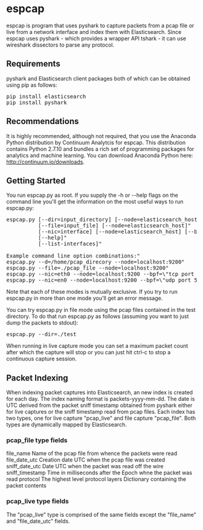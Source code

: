 # espcap

espcap is program that uses pyshark to capture packets from a pcap file or live
from a network interface and index them with Elasticsearch.  Since espcap uses
pyshark - which provides a wrapper API tshark - it can use wireshark dissectors
to parse any protocol.

## Requirements

pyshark and Elasticsearch client packages both of which can be obtained using pip 
as follows:
<pre>
pip install elasticsearch
pip install pyshark
</pre>
## Recommendations

It is highly recommended, although not required, that you use the Anaconda Python 
distribution by Continuum Analytcis for espcap. This distribution contains Python
2.7.10 and bundles a rich set of programming packages for analytics and machine 
learning.  You can download Anaconda Python here: http://continuum.io/downloads.

## Getting Started

You run espcap.py as root. If you supply the -h or --help flags on the command line
you'll get the information on the most useful ways to run espcap.py:
<pre>
espcap.py [--dir=input_directory] [--node=elasticsearch_host]"
          [--file=input_file] [--node=elasticsearch_host]"
          [--nic=interface] [--node=elasticsearch_host] [--bpf=packet_filter_string] [--count=max_packets]"
          [--help]"
          [--list-interfaces]"

Example command line option combinations:"
espcap.py --d=/home/pcap_direcory --node=localhost:9200"
espcap.py --file=./pcap_file --node=localhost:9200"
espcap.py --nic=eth0 --node=localhost:9200 --bpf=\"tcp port 80\""
espcap.py --nic=en0 --node=localhost:9200 --bpf=\"udp port 53\" --count=100"
</pre>
Note that each of these modes is mutually exclusive. If you try to run espcap.py
in more than one mode you'll get an error message.

You can try espcap.py in file mode using the pcap files contained in the test
directory. To do that run espcap.py as follows (assuming you want to just dump
the packets to stdout):
<pre>
espcap.py --dir=./test
</pre>
When running in live capture mode you can set a maximum packet count after which
the capture will stop or you can just hit ctrl-c to stop a continuous capture
session.

## Packet Indexing

When indexing packet captures into Elasticsearch, an new index is created for each 
day. The index naming format is packets-yyyy-mm-dd. The date is UTC derived from 
the packet sniff timestamp obtained from pyshark either for live captures or the
sniff timestamp read from pcap files. Each index has two types, one for live capture 
"pcap_live" and file capture "pcap_file". Both types are dynamically mapped by
Elasticsearch.

### pcap_file type fields

file_name       Name of the pcap file from whence the packets were read
file_date_utc   Creation date UTC when the pcap file was created
sniff_date_utc  Date UTC when the packet was read off the wire
sniff_timestamp Time in milliseconds after the Epoch whne the packet was read
protocol        The highest level protocol
layers          Dictionary containing the packet contents

### pcap_live type fields

The "pcap_live" type is comprised of the same fields except the "file_name" and
"file_date_utc" fields.
